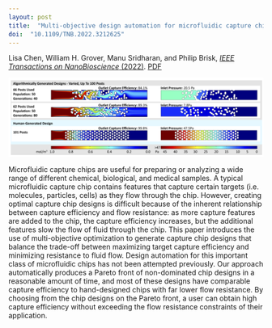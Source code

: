 ```yaml
---
layout: post
title:  "Multi-objective design automation for microfluidic capture chips"
doi:  "10.1109/TNB.2022.3212625"
---
```


Lisa Chen, William H. Grover, Manu Sridharan, and Philip Brisk, [*IEEE Transactions on NanoBioscience* (2022)](https://ieeexplore.ieee.org/document/9912457).  [PDF](/assets/multi-objective-design-automation.pdf)

<img src="/assets/multi-objective-design-automation.png">

Microfluidic capture chips are useful for preparing or analyzing a wide range of different chemical, biological, and medical samples. A typical microfluidic capture chip contains features that capture certain targets (i.e. molecules, particles, cells) as they flow through the chip. However, creating optimal capture chip designs is difficult because of the inherent relationship between capture efficiency and flow resistance: as more capture features are added to the chip, the capture efficiency increases, but the additional features slow the flow of fluid through the chip. This paper introduces the use of multi-objective optimization to generate capture chip designs that balance the trade-off between maximizing target capture efficiency and minimizing resistance to fluid flow. Design automation for this important class of microfluidic chips has not been attempted previously. Our approach automatically produces a Pareto front of non-dominated chip designs in a reasonable amount of time, and most of these designs have comparable capture efficiency to hand-designed chips with far lower flow resistance. By choosing from the chip designs on the Pareto front, a user can obtain high capture efficiency without exceeding the flow resistance constraints of their application.